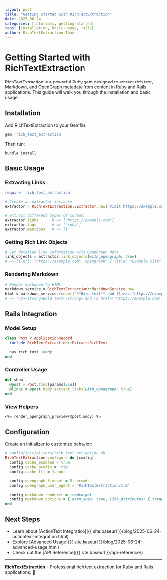 ```yaml
---
layout: post
title: "Getting Started with RichTextExtraction"
date: 2025-06-24
categories: [tutorials, getting-started]
tags: [installation, basic-usage, rails]
author: RichTextExtraction Team
---
```


# Getting Started with RichTextExtraction

RichTextExtraction is a powerful Ruby gem designed to extract rich text, Markdown, and OpenGraph metadata from content in Ruby and Rails applications. This guide will walk you through the installation and basic usage.

## Installation

Add RichTextExtraction to your Gemfile:

```ruby
gem 'rich_text_extraction'
```

Then run:

```bash
bundle install
```

## Basic Usage

### Extracting Links

```ruby
require 'rich_text_extraction'

# Create an extractor instance
extractor = RichTextExtraction::Extractor.new("Visit https://example.com and check out #ruby")

# Extract different types of content
extractor.links      # => ["https://example.com"]
extractor.tags       # => ["ruby"]
extractor.mentions   # => []
```

### Getting Rich Link Objects

```ruby
# Get detailed link information with OpenGraph data
link_objects = extractor.link_objects(with_opengraph: true)
# => [{ url: "https://example.com", opengraph: { title: "Example Site", ... } }]
```

### Rendering Markdown

```ruby
# Render markdown to HTML
markdown_service = RichTextExtraction::MarkdownService.new
html = markdown_service.render("**Bold text** and [links](https://example.com)")
# => "<p><strong>Bold text</strong> and <a href=\"https://example.com\">links</a></p>"
```

## Rails Integration

### Model Setup

```ruby
class Post < ApplicationRecord
  include RichTextExtraction::ExtractsRichText
  
  has_rich_text :body
end
```

### Controller Usage

```ruby
def show
  @post = Post.find(params[:id])
  @links = @post.body.extract_links(with_opengraph: true)
end
```

### View Helpers

```erb
<%= render_opengraph_preview(@post.body) %>
```

## Configuration

Create an initializer to customize behavior:

```ruby
# config/initializers/rich_text_extraction.rb
RichTextExtraction.configure do |config|
  config.cache_enabled = true
  config.cache_prefix = 'rte'
  config.cache_ttl = 1.hour
  
  config.opengraph_timeout = 5.seconds
  config.opengraph_user_agent = 'RichTextExtraction/1.0'
  
  config.markdown_renderer = :redcarpet
  config.markdown_options = { hard_wrap: true, link_attributes: { target: '_blank' } }
end
```

## Next Steps

- Learn about [ActionText Integration]({{ site.baseurl }}/blog/2025-06-24-actiontext-integration.html)
- Explore [Advanced Usage]({{ site.baseurl }}/blog/2025-06-24-advanced-usage.html)
- Check out the [API Reference]({{ site.baseurl }}/api-reference/)

---

**RichTextExtraction** - Professional rich text extraction for Ruby and Rails applications. 🚀 